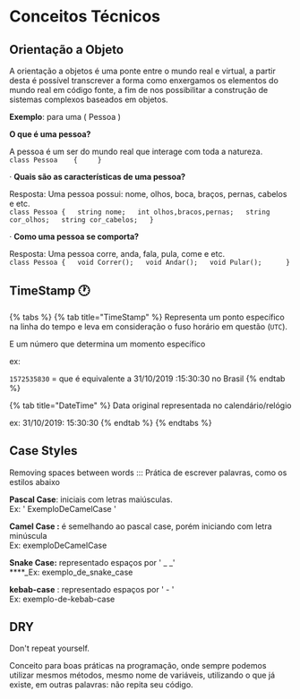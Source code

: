 # Conceitos Técnicos

## Orientação a Objeto

A orientação a objetos é uma ponte entre o mundo real e virtual, a partir desta é possível transcrever a forma como enxergamos os elementos do mundo real em código fonte, a fim de nos possibilitar a construção de sistemas complexos baseados em objetos.

**Exemplo**: para uma \( Pessoa \)

 **O que é uma pessoa?**

 A pessoa é um ser do mundo real que interage com toda a natureza.  
`class Pessoa    {     }`

· **Quais são as características de uma pessoa?**

Resposta: Uma pessoa possui: nome, olhos, boca, braços, pernas, cabelos e etc.  
`class Pessoa {  
 string nome;  
 int olhos,bracos,pernas;  
 string cor_olhos;  
 string cor_cabelos;  
             }`

· **Como uma pessoa se comporta?**

Resposta: Uma pessoa corre, anda, fala, pula, come e etc.  
`class Pessoa {  
      void Correr();  
      void Andar();  
      void Pular();     
             }`

## TimeStamp 🕐

{% tabs %}
{% tab title="TimeStamp" %}
 Representa um ponto específico na linha do tempo e leva em consideração o fuso horário em questão \(`UTC`\).  

E um número que determina um momento específico

ex: 

`1572535830` = que é equivalente a 31/10/2019 :15:30:30 no Brasil
{% endtab %}

{% tab title="DateTime" %}
Data original representada no calendário/relógio

ex: 31/10/2019: 15:30:30
{% endtab %}
{% endtabs %}

##  Case Styles

Removing spaces between words ::: Prática de escrever palavras, como os estilos abaixo

**Pascal Case**: iniciais com letras maiúsculas.   
Ex: ' ExemploDeCamelCase '  
  
**Camel Case :** é semelhando ao pascal case, porém iniciando com letra minúscula   
Ex: exemploDeCamelCase

**Snake Case:** representado espaços por '  \_  _'  
****_Ex: exemplo\_de\_snake\_case

**kebab-case** : representado espaços por ' - '   
Ex: exemplo-de-kebab-case

## DRY

Don't repeat yourself.

Conceito para boas práticas na programação, onde sempre podemos utilizar mesmos métodos, mesmo nome de variáveis, utilizando o que já existe, em outras palavras: não repita seu código.



## 

